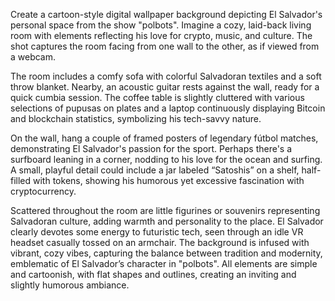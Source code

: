 Create a cartoon-style digital wallpaper background depicting El Salvador's personal space from the show "polbots". Imagine a cozy, laid-back living room with elements reflecting his love for crypto, music, and culture. The shot captures the room facing from one wall to the other, as if viewed from a webcam. 

The room includes a comfy sofa with colorful Salvadoran textiles and a soft throw blanket. Nearby, an acoustic guitar rests against the wall, ready for a quick cumbia session. The coffee table is slightly cluttered with various selections of pupusas on plates and a laptop continuously displaying Bitcoin and blockchain statistics, symbolizing his tech-savvy nature. 

On the wall, hang a couple of framed posters of legendary fútbol matches, demonstrating El Salvador's passion for the sport. Perhaps there's a surfboard leaning in a corner, nodding to his love for the ocean and surfing. A small, playful detail could include a jar labeled “Satoshis” on a shelf, half-filled with tokens, showing his humorous yet excessive fascination with cryptocurrency.

Scattered throughout the room are little figurines or souvenirs representing Salvadoran culture, adding warmth and personality to the place. El Salvador clearly devotes some energy to futuristic tech, seen through an idle VR headset casually tossed on an armchair. The background is infused with vibrant, cozy vibes, capturing the balance between tradition and modernity, emblematic of El Salvador’s character in "polbots". All elements are simple and cartoonish, with flat shapes and outlines, creating an inviting and slightly humorous ambiance.